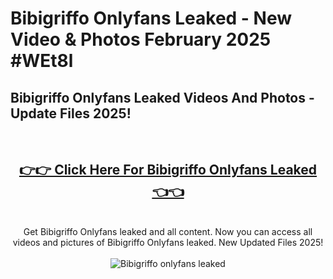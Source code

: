 # Bibigriffo Onlyfans Leaked - New Video & Photos February 2025 #WEt8l

<h2>Bibigriffo Onlyfans Leaked Videos And Photos - Update Files 2025!</h2>
<br>
<div align="center">
<h2><a href="https://links2leaks.com?utm_source=bibigriffo&utm_medium=git92" rel="nofollow">👉👉 Click Here For Bibigriffo Onlyfans Leaked 👈👈</a></h2>
<br>
Get Bibigriffo Onlyfans leaked and all content. Now you can access all videos and pictures of Bibigriffo Onlyfans leaked. New Updated Files 2025!
<br>
<br>
<a href="https://links2leaks.com?utm_source=bibigriffo&utm_medium=git92" rel="nofollow" data-target="animated-image.originalLink"><img src="https://i.ibb.co/Gkj2r4b/banner.png" alt="Bibigriffo onlyfans leaked" style="max-width: 100%; display: inline-block;" data-target="animated-image.originalImage"></a>
</div>
<br>
